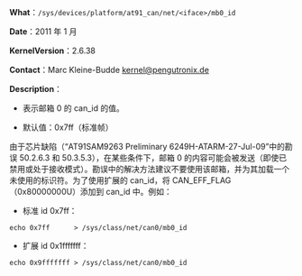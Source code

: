 **What**：`/sys/devices/platform/at91_can/net/<iface>/mb0_id`

**Date**：2011 年 1 月

**KernelVersion**：2.6.38

**Contact**：Marc Kleine-Budde <kernel@pengutronix.de>

**Description**：

- 表示邮箱 0 的 can_id 的值。

- 默认值：0x7ff（标准帧）

由于芯片缺陷（“AT91SAM9263 Preliminary 6249H-ATARM-27-Jul-09”中的勘误 50.2.6.3 和 50.3.5.3），在某些条件下，邮箱 0 的内容可能会被发送（即使已禁用或处于接收模式）。勘误中的解决方法建议不要使用该邮箱，并为其加载一个未使用的标识符。为了使用扩展的 can_id，将 CAN_EFF_FLAG（0x80000000U）添加到 can_id 中。例如：

- 标准 id 0x7ff：

```
echo 0x7ff      > /sys/class/net/can0/mb0_id
```

- 扩展 id 0x1fffffff：

```
echo 0x9fffffff > /sys/class/net/can0/mb0_id
``` 